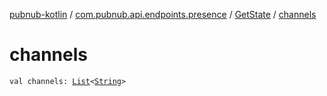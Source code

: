 [pubnub-kotlin](../../index.md) / [com.pubnub.api.endpoints.presence](../index.md) / [GetState](index.md) / [channels](./channels.md)

# channels

`val channels: `[`List`](https://kotlinlang.org/api/latest/jvm/stdlib/kotlin.collections/-list/index.html)`<`[`String`](https://kotlinlang.org/api/latest/jvm/stdlib/kotlin/-string/index.html)`>`